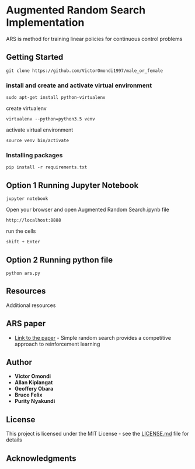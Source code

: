 # Augmented Random Search Implementation

ARS is method for training linear policies for continuous control problems

## Getting Started

```
git clone https://github.com/VictorOmondi1997/male_or_female
```

### install and create and activate virtual environment

```
sudo apt-get install python-virtualenv
```

create virtualenv

```
virtualenv --python=python3.5 venv
```

activate virtual environment

```
source venv bin/activate
```
### Installing packages

```
pip install -r requirements.txt
```

## Option 1 Running Jupyter Notebook


```
jupyter notebook
```

Open your browser and open Augmented Random Search.ipynb file

```
http://localhost:8888
```
run the cells

```
shift + Enter
```

## Option 2 Running python file


```
python ars.py
```


## Resources

Additional resources

## ARS paper

* [Link to the paper](https://arxiv.org/abs/1803.07055) - 
Simple random search provides a competitive approach to reinforcement learning

## Author

* **Victor Omondi**
* **Allan Kiplangat** 
* **Geoffery Obara**
* **Bruce Felix**
* **Purity Nyakundi**

## License

This project is licensed under the MIT License - see the [LICENSE.md](LICENSE.md) file for details

## Acknowledgments

